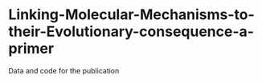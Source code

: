 # Linking-Molecular-Mechanisms-to-their-Evolutionary-consequence-a-primer
Data and code for the publication
